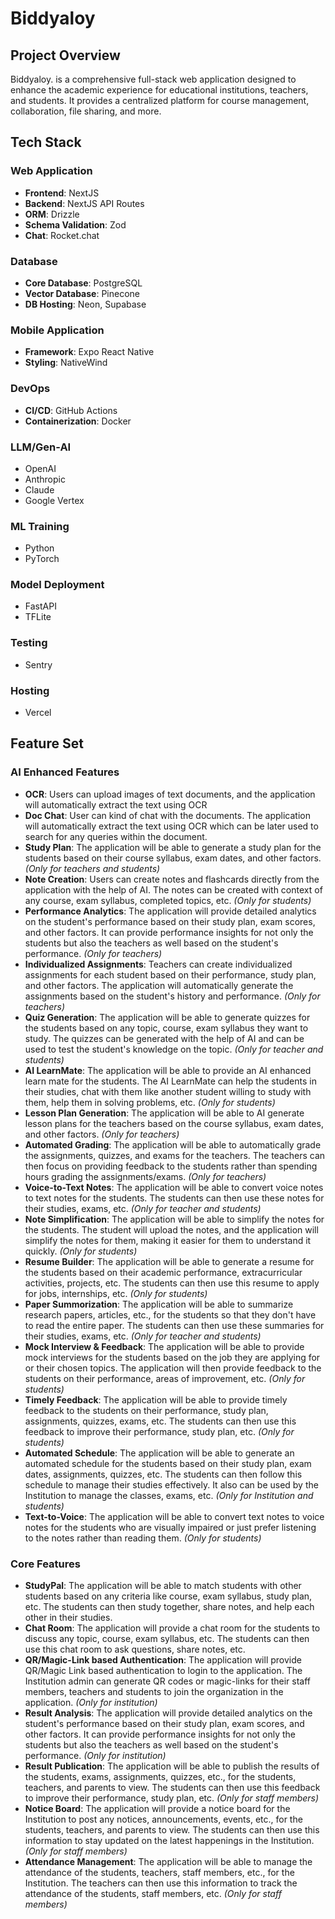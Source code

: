 # Biddyaloy

## Project Overview

Biddyaloy. is a comprehensive full-stack web application designed to enhance the academic experience for educational institutions, teachers, and students. It provides a centralized platform for course management, collaboration, file sharing, and more.

## Tech Stack

### Web Application

- **Frontend**: NextJS
- **Backend**: NextJS API Routes
- **ORM**: Drizzle
- **Schema Validation**: Zod
- **Chat**: Rocket.chat

### Database

- **Core Database**: PostgreSQL
- **Vector Database**: Pinecone
- **DB Hosting**: Neon, Supabase

### Mobile Application

- **Framework**: Expo React Native
- **Styling**: NativeWind

### DevOps

- **CI/CD**: GitHub Actions
- **Containerization**: Docker

### LLM/Gen-AI

- OpenAI
- Anthropic
- Claude
- Google Vertex

### ML Training

- Python
- PyTorch

### Model Deployment

- FastAPI
- TFLite

### Testing

- Sentry

### Hosting

- Vercel

## Feature Set

### AI Enhanced Features

- **OCR**: Users can upload images of text documents, and the application will automatically extract the text using OCR
- **Doc Chat**: User can kind of chat with the documents. The application will automatically extract the text using OCR which can be later used to search for any queries within the document.
- **Study Plan**: The application will be able to generate a study plan for the students based on their course syllabus, exam dates, and other factors. _(Only for teachers and students)_
- **Note Creation**: Users can create notes and flashcards directly from the application with the help of AI. The notes can be created with context of any course, exam syllabus, completed topics, etc. _(Only for students)_
- **Performance Analytics**: The application will provide detailed analytics on the student's performance based on their study plan, exam scores, and other factors. It can provide performance insights for not only the students but also the teachers as well based on the student's performance. _(Only for teachers)_
- **Individualized Assignments**: Teachers can create individualized assignments for each student based on their performance, study plan, and other factors. The application will automatically generate the assignments based on the student's history and performance. _(Only for teachers)_
- **Quiz Generation**: The application will be able to generate quizzes for the students based on any topic, course, exam syllabus they want to study. The quizzes can be generated with the help of AI and can be used to test the student's knowledge on the topic. _(Only for teacher and students)_
- **AI LearnMate**: The application will be able to provide an AI enhanced learn mate for the students. The AI LearnMate can help the students in their studies, chat with them like another student willing to study with them, help them in solving problems, etc. _(Only for students)_
- **Lesson Plan Generation**: The application will be able to AI generate lesson plans for the teachers based on the course syllabus, exam dates, and other factors. _(Only for teachers)_
- **Automated Grading**: The application will be able to automatically grade the assignments, quizzes, and exams for the teachers. The teachers can then focus on providing feedback to the students rather than spending hours grading the assignments/exams. _(Only for teachers)_
- **Voice-to-Text Notes**: The application will be able to convert voice notes to text notes for the students. The students can then use these notes for their studies, exams, etc. _(Only for teacher and students)_
- **Note Simplification**: The application will be able to simplify the notes for the students. The student will upload the notes, and the application will simplify the notes for them, making it easier for them to understand it quickly. _(Only for students)_
- **Resume Builder**: The application will be able to generate a resume for the students based on their academic performance, extracurricular activities, projects, etc. The students can then use this resume to apply for jobs, internships, etc. _(Only for students)_
- **Paper Summorization**: The application will be able to summarize research papers, articles, etc., for the students so that they don't have to read the entire paper. The students can then use these summaries for their studies, exams, etc. _(Only for teacher and students)_
- **Mock Interview & Feedback**: The application will be able to provide mock interviews for the students based on the job they are applying for or their chosen topics. The application will then provide feedback to the students on their performance, areas of improvement, etc. _(Only for students)_
- **Timely Feedback**: The application will be able to provide timely feedback to the students on their performance, study plan, assignments, quizzes, exams, etc. The students can then use this feedback to improve their performance, study plan, etc. _(Only for students)_
- **Automated Schedule**: The application will be able to generate an automated schedule for the students based on their study plan, exam dates, assignments, quizzes, etc. The students can then follow this schedule to manage their studies effectively. It also can be used by the Institution to manage the classes, exams, etc. _(Only for Institution and students)_
- **Text-to-Voice**: The application will be able to convert text notes to voice notes for the students who are visually impaired or just prefer listening to the notes rather than reading them. _(Only for students)_

### Core Features

- **StudyPal**: The application will be able to match students with other students based on any criteria like course, exam syllabus, study plan, etc. The students can then study together, share notes, and help each other in their studies.
- **Chat Room**: The application will provide a chat room for the students to discuss any topic, course, exam syllabus, etc. The students can then use this chat room to ask questions, share notes, etc.
- **QR/Magic-Link based Authentication**: The application will provide QR/Magic Link based authentication to login to the application. The Institution admin can generate QR codes or magic-links for their staff members, teachers and students to join the organization in the application. _(Only for institution)_
- **Result Analysis**: The application will provide detailed analytics on the student's performance based on their study plan, exam scores, and other factors. It can provide performance insights for not only the students but also the teachers as well based on the student's performance. _(Only for institution)_
- **Result Publication**: The application will be able to publish the results of the students, exams, assignments, quizzes, etc., for the students, teachers, and parents to view. The students can then use this feedback to improve their performance, study plan, etc. _(Only for staff members)_
- **Notice Board**: The application will provide a notice board for the Institution to post any notices, announcements, events, etc., for the students, teachers, and parents to view. The students can then use this information to stay updated on the latest happenings in the Institution. _(Only for staff members)_
- **Attendance Management**: The application will be able to manage the attendance of the students, teachers, staff members, etc., for the Institution. The teachers can then use this information to track the attendance of the students, staff members, etc. _(Only for staff members)_

